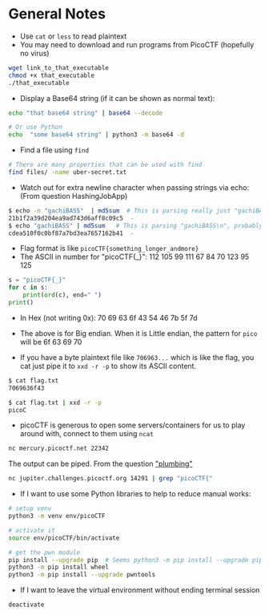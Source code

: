 # General Notes

- Use `cat` or `less` to read plaintext
- You may need to download and run programs from PicoCTF (hopefully no virus)

```bash
wget link_to_that_executable
chmod +x that_executable
./that_executable
```

- Display a Base64 string (if it can be shown as normal text):

```bash
echo "that base64 string" | base64 --decode

# Or use Python
echo  "some base64 string" | python3 -m base64 -d
```

- Find a file using `find`

```bash
# There are many properties that can be used with find
find files/ -name uber-secret.txt
```

- Watch out for extra newline character when passing strings via echo: (From question HashingJobApp)

```bash
$ echo -n "gachiBASS"  | md5sum  # This is parsing really just "gachiBASS"
21b1f2a39d204ea9ad743d6aff8c09c5  -
$ echo "gachiBASS" | md5sum   # This is parsing "gachiBASS\n", probably not what we want
cdea510f0c0bf87a7bd3ea7657162b41  -
```

- Flag format is like `picoCTF{something_longer_andmore}`
- The ASCII in number for "picoCTF{_}": 112 105 99 111 67 84 70 123 95 125

```python
s = "picoCTF{_}"
for c in s:
    print(ord(c), end=" ")
print()

```

- In Hex (not writing 0x): 70 69 63 6f 43 54 46 7b 5f 7d

- The above is for Big endian. When it is Little endian, the pattern for `pico` will be 6f 63 69 70

- If you have a byte plaintext file like `706963...` which is like the flag, you cat just pipe it to `xxd -r -p` to show its ASCII content.

```bash
$ cat flag.txt
7069636f43

$ cat flag.txt | xxd -r -p
picoC
```

- picoCTF is generous to open some servers/containers for us to play around with, connect to them using `ncat`

```bash
nc mercury.picoctf.net 22342
```

The output can be piped. From the question ["plumbing"](https://play.picoctf.org/practice/challenge/48?category=5&page=3)

```bash
nc jupiter.challenges.picoctf.org 14291 | grep "picoCTF{"
```

- If I want to use some Python libraries to help to reduce manual works:

```bash
# setup venv
python3 -m venv env/picoCTF

# activate it
source env/picoCTF/bin/activate

# get the pwn module
pip install --upgrade pip  # Seems python3 -m pip install --upgrade pip # is ok too
python3 -m pip install wheel
python3 -m pip install --upgrade pwntools
```

- If I want to leave the virtual environment without ending terminal session

```bash
deactivate
```
